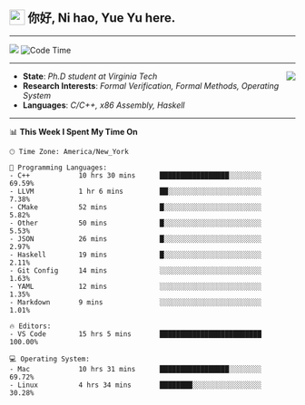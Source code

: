 <h2> <img style="vertical-align: text-bottom;" src=https://slackmojis.com/emojis/13253-yay-frog/download/ width=27> 你好, Ni hao, Yue Yu here. </h2>

---

![](https://shields.io/badge/dynamic/json?color=blue&amp;label=Visitors&amp;query=value&amp;url=https://api.countapi.xyz/hit/fishjump.fishjump) ![Code Time](https://img.shields.io/badge/Code%20Time-187%20hrs%2010%20mins-blue)

---

<img align='right' src=https://slackmojis.com/emojis/5264-coding/download> </td>

- **State**: *Ph.D student at Virginia Tech*
- **Research Interests**: *Formal Verification, Formal Methods, Operating System*
- **Languages**: *C/C++, x86 Assembly, Haskell*

---


📊 **This Week I Spent My Time On** 

```text
🕑︎ Time Zone: America/New_York

💬 Programming Languages:
- C++            10 hrs 30 mins      █████████████████░░░░░░░░     69.59%
- LLVM           1 hr 6 mins         ██░░░░░░░░░░░░░░░░░░░░░░░     7.38%
- CMake          52 mins             █░░░░░░░░░░░░░░░░░░░░░░░░     5.82%
- Other          50 mins             █░░░░░░░░░░░░░░░░░░░░░░░░     5.53%
- JSON           26 mins             █░░░░░░░░░░░░░░░░░░░░░░░░     2.97%
- Haskell        19 mins             █░░░░░░░░░░░░░░░░░░░░░░░░     2.11%
- Git Config     14 mins             ░░░░░░░░░░░░░░░░░░░░░░░░░     1.63%
- YAML           12 mins             ░░░░░░░░░░░░░░░░░░░░░░░░░     1.35%
- Markdown       9 mins              ░░░░░░░░░░░░░░░░░░░░░░░░░     1.01%

🔥 Editors:
- VS Code        15 hrs 5 mins       █████████████████████████     100.00%

💻 Operating System:
- Mac            10 hrs 31 mins      █████████████████░░░░░░░░     69.72%
- Linux          4 hrs 34 mins       ████████░░░░░░░░░░░░░░░░░     30.28%
```

